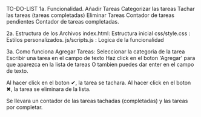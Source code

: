 <!-- Descripcion Breve del Proyecto. -->

<!-- Vamos a describir las funcionalidades del proyecto -->

TO-DO-LIST 
1a.  Funcionalidad. 
    Añadir Tareas 
    Categorizar las tareas 
    Tachar las tareas (tareas completadas)
    Eliminar Tareas 
    Contador de tareas pendientes 
    Contador de tareas completadas.

2a. Estructura de los Archivos 
   index.html: Estructura inicial 
   css/style.css  : Estilos  personalizados. 
   js/scripts.js  : Logica de la funcionalidad 

3a. Como funciona 
   Agregar Tareas: 
   Seleccionar la categoria de la tarea 
   Escribir una tarea en el campo de texto 
   Haz click en el boton 'Agregar' para que aparezca en la lista de tareas 
   O tambien puedes dar enter en el campo de texto. 

   Al hacer click en el boton ✔, la tarea se tachara. 
   Al hacer click en el boton ✖, la tarea se eliminara de la lista. 

   Se llevara un contador de las tareas tachadas (completadas) y las tareas por completar. 